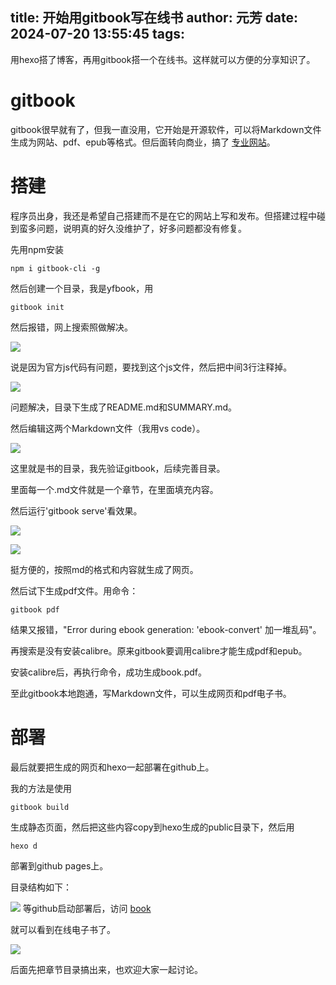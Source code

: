 title: 开始用gitbook写在线书
author: 元芳
date: 2024-07-20 13:55:45
tags:
---
用hexo搭了博客，再用gitbook搭一个在线书。这样就可以方便的分享知识了。

# gitbook
gitbook很早就有了，但我一直没用，它开始是开源软件，可以将Markdown文件生成为网站、pdf、epub等格式。但后面转向商业，搞了 [专业网站](https://www.gitbook.com/)。

# 搭建
程序员出身，我还是希望自己搭建而不是在它的网站上写和发布。但搭建过程中碰到蛮多问题，说明真的好久没维护了，好多问题都没有修复。

先用npm安装

```
npm i gitbook-cli -g
```

然后创建一个目录，我是yfbook，用
```
gitbook init
```
然后报错，网上搜索照做解决。

![](/images/pasted-25.png)

说是因为官方js代码有问题，要找到这个js文件，然后把中间3行注释掉。

![](/images/pasted-26.png)

问题解决，目录下生成了README.md和SUMMARY.md。

然后编辑这两个Markdown文件（我用vs code）。


![](/images/pasted-27.png)

这里就是书的目录，我先验证gitbook，后续完善目录。

里面每一个.md文件就是一个章节，在里面填充内容。

然后运行'gitbook serve'看效果。

![](/images/pasted-28.png)


![](/images/pasted-29.png)

挺方便的，按照md的格式和内容就生成了网页。

然后试下生成pdf文件。用命令：

```
gitbook pdf
```
结果又报错，"Error during ebook generation: 'ebook-convert' 加一堆乱码"。

再搜索是没有安装calibre。原来gitbook要调用calibre才能生成pdf和epub。

安装calibre后，再执行命令，成功生成book.pdf。

至此gitbook本地跑通，写Markdown文件，可以生成网页和pdf电子书。

# 部署
最后就要把生成的网页和hexo一起部署在github上。

我的方法是使用
```
gitbook build
```
生成静态页面，然后把这些内容copy到hexo生成的public目录下，然后用
```
hexo d
```
部署到github pages上。

目录结构如下：

![](/images/pasted-30.png)
等github启动部署后，访问 [book](https://iyuanfang.github.io/book/)

就可以看到在线电子书了。

![](/images/pasted-31.png)

后面先把章节目录搞出来，也欢迎大家一起讨论。

